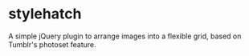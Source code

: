 # stylehatch
A simple jQuery plugin to arrange images into a flexible grid, based on Tumblr's photoset feature.
